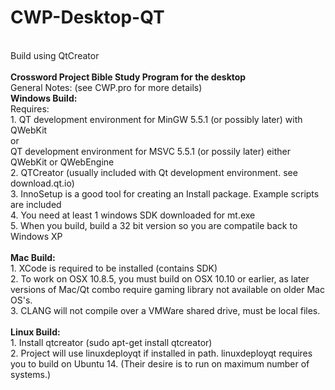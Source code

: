 # CWP-Desktop-QT</br>
</br>
Build using QtCreator</br>
</br>
<b>Crossword Project Bible Study Program for the desktop</b></br>
General Notes: (see CWP.pro for more details) </br>
<b>Windows Build:</b> </br>
Requires:</br>
1. QT development environment for MinGW 5.5.1 (or possibly later) with QWebKit </br>
or </br>
QT development environment for MSVC 5.5.1 (or possily later) either QWebKit or QWebEngine</br>
2. QTCreator (usually included with Qt development environment.  see download.qt.io)</br>
3. InnoSetup is a good tool for creating an Install package. Example scripts are included</br>
4. You need at least 1 windows SDK downloaded for mt.exe</br>
5. When you build, build a 32 bit version so you are compatile back to Windows XP</br>
</br>
<b>Mac Build:</b></br>
1. XCode is required to be installed (contains SDK)</br>
2. To work on OSX 10.8.5, you must build on OSX 10.10 or earlier, as later versions of Mac/Qt combo require gaming library not available on older Mac OS's.</br>
3. CLANG will not compile over a VMWare shared drive, must be local files.</br>
</br>
<b>Linux Build:</b></br>
1. Install qtcreator (sudo apt-get install qtcreator)</br>
2. Project will use linuxdeployqt if installed in path.  linuxdeployqt requires you to build on Ubuntu 14. (Their desire is to run on maximum number of systems.)</br>
</br>
